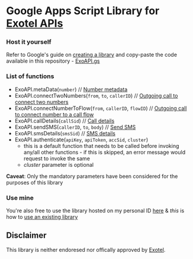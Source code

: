 # Google Apps Script Library for [Exotel APIs](https://developer.exotel.com/api/)

### Host it yourself

Refer to Google's guide on [creating a library](https://developers.google.com/apps-script/guides/libraries#creating_a_library) and copy-paste the code available in this repository - [ExoAPI.gs](/ExoAPI.gs)

### List of functions

- ExoAPI.metaData(`number`) // [Number metadata](https://developer.exotel.com/api/#metadata-phone)
- ExoAPI.connectTwoNumbers(`from`, `to`, `callerID`) // [Outgoing call to connect two numbers](https://developer.exotel.com/api/#call-agent)
- ExoAPI.connectNumberToFlow(`from`, `callerID`, `flowID`) // [Outgoing call to connect number to a call flow](https://developer.exotel.com/api/#call-customer)
- ExoAPI.callDetails(`callSid`) // [Call details](https://developer.exotel.com/api/#call-details)
- ExoAPI.sendSMS(`callerID`, `to`, `body`) // [Send SMS](https://developer.exotel.com/api/#send-sms)
- ExoAPI.smsDetails(`smsSid`) // [SMS details](https://developer.exotel.com/api/#sms-details)
- ExoAPI.authenticate(`apiKey`, `apiToken`, `accSid`, `cluster`)
  - this is a default function that needs to be called before invoking any/all other functions - if this is skipped, an error message would request to invoke the same
  - *cluster* parameter is optional

**Caveat**: Only the mandatory parameters have been considered for the purposes of this library

### Use mine

You're also free to use the library hosted on my personal ID [here](https://script.google.com/d/1V9cn0CSU9GnSyCebBRZ5vS-jSn2z3U6s1KkaHe4Aml2x-CAsmTNU4bp4/edit) & *this* is how to [use an existing library](https://developers.google.com/apps-script/guides/libraries#using_a_library)

## Disclaimer

This library is neither endoresed nor offically approved by [Exotel](https://exotel.com/).
